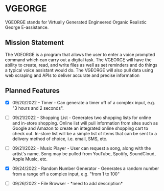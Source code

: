 
# VGEORGE

VGEORGE stands for Virtually Generated Engineered Organic Realistic George E-assistance.

## Mission Statement

The VGEORGE is a program that allows the user to enter a voice prompted command which can carry out a digital task. The VGEORGE will have the ability to create, read, and write files as well as set reminders and do things a typical voice assistant would do. The VGEORGE will also pull data using web scraping and APIs to deliver accurate and precise information

## Planned Features

- [x] 09/20/2022 - Timer - Can generate a timer off of a complex input, e.g. "3 hours and 2 seconds".

- [ ] 09/21/2022 - Shopping List - Generates two shopping lists for online and in-store shopping. Online list will pull information from sites such as Google and Amazon to create an integrated online shopping cart to check out. In-store list will be a simple list of items that can be sent to a delivery method of choice, i.e. email, SMS, etc.

- [ ] 09/21/2022 - Music Player - User can request a song, along with the artist's name. Song may be pulled from YouTube, Spotify, SoundCloud, Apple Music, etc.

- [x] 09/24/2022 - Random Number Generator - Generates a random number from a range off a complex input, e.g. "from 1 to 100"

- [ ] 09/26/2022 - File Browser - \*need to add description\*
